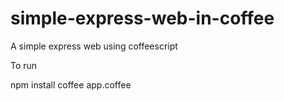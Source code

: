 simple-express-web-in-coffee
============================

A simple express web using coffeescript

To run

  npm install
  coffee app.coffee
